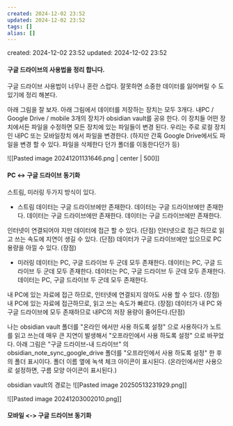 ```yaml
---
created: 2024-12-02 23:52
updated: 2024-12-02 23:52
tags: []
alias: []
---
```


created: 2024-12-02 23:52
updated: 2024-12-02 23:52

#### 구글 드라이브의 사용법을 정리 합니다.

구글 드라이브 사용법이 너무나 혼란 스럽다.
잘못하면 소중한 데이터를 잃어버릴 수 도 있기에 정리 해본다.

아래 그림을 잘 보자.
아래 그림에서 데이터를 저장하는 장치는 모두 3개다.
내PC / Google Drive / mobile 3개의 장치가 obsidian vault를 공유 한다.
이 장치들 어떤 장치에서든 파일을 수정하면 모든 장치에 있는 파일들이 변경 된다.
우리는 주로 로컬 장치인 내PC 또는 모바일장치 에서 파일을 변경한다. 
(하지만 간혹 Google Drive에서도 파일을 변경  할 수 있다. 파일을 삭제한다 던가 폴더를 이동한다던가 등)

![[Pasted image 20241201131646.png | center | 500]]

#### PC $\leftrightarrow$ 구글 드라이브 동기화
스트림, 미러링 두가지 방식이 있다.

- 스트림
데이터는 구글 드라이브에만 존재한다.
데이터는 구글 드라이브에만 존재한다.
데이터는 구글 드라이브에만 존재한다.
데이터는 구글 드라이브에만 존재한다.

인터넷이 연결되어야 지만 데이터에 접근 할 수 있다. (단점)
인터넷으로 접근 하므로 읽고 쓰는 속도에 지연이 생길 수 있다. (단점)
데이터가 구글 드라이브에만 있으므로 PC 용량을 아낄 수 있다. (장점)


- 미러링
데이터는 PC, 구글 드라이브 두 군데 모두 존재한다.
데이터는 PC, 구글 드라이브 두 군데 모두 존재한다.
데이터는 PC, 구글 드라이브 두 군데 모두 존재한다.
데이터는 PC, 구글 드라이브 두 군데 모두 존재한다.

내 PC에 있는 자료에 접근 하므로, 인터넷에 연결되지 않아도 사용 할 수 있다. (장점)
내 PC에 있는 자료에 접근하므로, 읽고 쓰는 속도가 빠르다. (장점)
데이터가 내 PC 와 구글 드라이브에 모두 존재하므로  내PC의 저장 용량이 줄어든다.(단점)

나는 obsidian vault 폴더를 "온라인 에서만 사용 하도록 설정" 으로 사용하다가
노트를 읽고 쓰는데 매우 큰 지연이 발생해서 "오프라인에서 사용 하도록 설정" 으로 바꾸었다.
아래 그림은 "구글 드라이브-내 드라이브" 의 obsidian_note_sync_google_drive 폴더를 
"오프라인에서 사용 하도록 설정" 한 후의 폴더 표시이다.
폴더 이름 옆에 녹색 체크 아이콘이 표시된다. (온라인에서만 사용으로 설정하면, 구름 모양 아이콘이 표시된다.)

obsidian vault의 경로는 
![[Pasted image 20250513231929.png]]



![[Pasted image 20241203002010.png]]

#### 모바일 <-> 구글 드라이브 동기화


